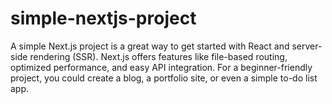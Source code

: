 # simple-nextjs-project
A simple Next.js project is a great way to get started with React and server-side rendering (SSR). Next.js offers features like file-based routing, optimized performance, and easy API integration. For a beginner-friendly project, you could create a blog, a portfolio site, or even a simple to-do list app.
